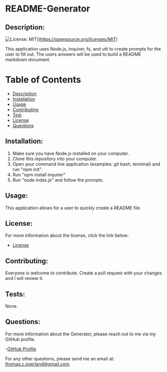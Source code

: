 # README-Generator
    
## Description:
   ![License: MIT](https://img.shields.io/badge/License-MIT-yellow.svg)](https://opensource.org/licenses/MIT)  
  
   This application uses Node.js, inquirer, fs, and util to create prompts for the user to fill out.  The users answers will be used to build a README markdown document.

   # Table of Contents
    
   - [Description](#description)
   - [Installation](#installation)
   - [Usage](#usage)
   - [Contributing](#contributing)
   - [Test](#tests)
   - [License](#license)
   - [Questions](#questions)
    
 ## Installation:
   1. Make sure you have Node.js installed on your computer.  
   2. Clone this repository into your computer.  
   3. Open your command line application (examples: git bash, terminal) and run "npm init".  
   4. Run "npm install inquirer"  
   5. Run "node index.js" and follow the prompts.  

  ## Usage:
   This application allows for a user to quickly create a README file.

   ## License:
   For more information about the license, click the link below:

   - [License](https://opensource.org/licenses/)

   ## Contributing:
   Everyone is welcome to contribute.  Create a pull request with your changes and I will review it.

   ## Tests:
   None.

   ## Questions:
   For more information about the Generator, please reach out to me via my GitHub profile.

   -[GitHub Profile](https://github.com/TomOverland)

   For any other questions, please send me an email at: thomas.c.overland@gmail.com.
    
